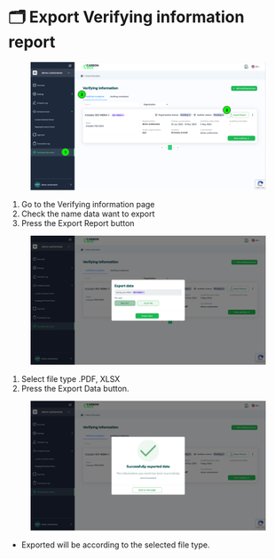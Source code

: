 # 🗂️ Export  Verifying information report

<figure><img src="../.gitbook/assets/image.png" alt=""><figcaption></figcaption></figure>

1. Go to the Verifying information page&#x20;
2. Check the name data want to export
3. Press the Export Report button



<figure><img src="../.gitbook/assets/image (1).png" alt=""><figcaption></figcaption></figure>

1. Select file type .PDF, XLSX
2. ﻿﻿﻿Press the Export Data button.



<figure><img src="../.gitbook/assets/image (97).png" alt=""><figcaption></figcaption></figure>

* Exported will be according to the selected file type.
